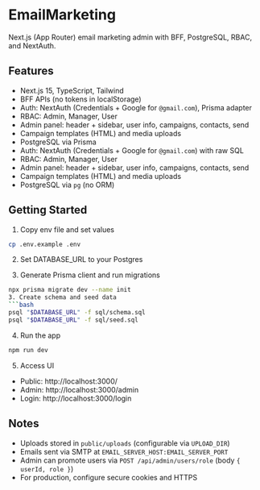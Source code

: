 # EmailMarketing

Next.js (App Router) email marketing admin with BFF, PostgreSQL, RBAC, and NextAuth.

## Features
- Next.js 15, TypeScript, Tailwind
- BFF APIs (no tokens in localStorage)
- Auth: NextAuth (Credentials + Google for `@gmail.com`), Prisma adapter
- RBAC: Admin, Manager, User
- Admin panel: header + sidebar, user info, campaigns, contacts, send
- Campaign templates (HTML) and media uploads
- PostgreSQL via Prisma
- Auth: NextAuth (Credentials + Google for `@gmail.com`) with raw SQL
- RBAC: Admin, Manager, User
- Admin panel: header + sidebar, user info, campaigns, contacts, send
- Campaign templates (HTML) and media uploads
- PostgreSQL via `pg` (no ORM)

## Getting Started
1. Copy env file and set values
```bash
cp .env.example .env
```

2. Set DATABASE_URL to your Postgres

3. Generate Prisma client and run migrations
```bash
npx prisma migrate dev --name init
3. Create schema and seed data
```bash
psql "$DATABASE_URL" -f sql/schema.sql
psql "$DATABASE_URL" -f sql/seed.sql
```

4. Run the app
```bash
npm run dev
```

5. Access UI
- Public: http://localhost:3000/
- Admin: http://localhost:3000/admin
- Login: http://localhost:3000/login

## Notes
- Uploads stored in `public/uploads` (configurable via `UPLOAD_DIR`)
- Emails sent via SMTP at `EMAIL_SERVER_HOST:EMAIL_SERVER_PORT`
- Admin can promote users via `POST /api/admin/users/role` (body `{ userId, role }`)
- For production, configure secure cookies and HTTPS
